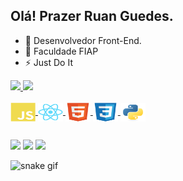 ## Olá! Prazer Ruan Guedes.

- 🔭 Desenvolvedor Front-End.
- 🌱 Faculdade FIAP
- ⚡ Just Do It

<div>
  <a href="https://github.com/ruanJS">
  <img heigt="180em" src="https://github-readme-stats.vercel.app/api?username=ruanJS&show_icons=true&theme=dark&include_ali_commits=true&count_private=true"/>
  <img heigt="180em" src="https://github-readme-stats.vercel.app/api/top-langs/?username=ruanJS&layout=compact&langs_count=16&theme=dark"/>
</div>  

<div style="display: inline_block"><br>
  <img align="center" alt="Ruan-Js" height="30" width="40" src="https://raw.githubusercontent.com/devicons/devicon/master/icons/javascript/javascript-plain.svg">
  <img align="center" alt="Ruan-React" height="30" width="40" src="https://raw.githubusercontent.com/devicons/devicon/master/icons/react/react-original.svg">
  <img align="center" alt="Ruan-HTML" height="30" width="40" src="https://raw.githubusercontent.com/devicons/devicon/master/icons/html5/html5-original.svg">
  <img align="center" alt="Ruan-CSS" height="30" width="40" src="https://raw.githubusercontent.com/devicons/devicon/master/icons/css3/css3-original.svg">
  <img align="center" alt="Ruan-Python" height="30" width="40" src="https://raw.githubusercontent.com/devicons/devicon/master/icons/python/python-original.svg">
</div>

##

<div>
  <a href="https://instagram.com/_rguedeszx" target="_blank"><img src="https://img.shields.io/badge/-Instagram-%23E4405F?style=for-the-badge&logo=instagram&logoColor=white" target="_blank"></a> 
  <a href = "mailto:rguedesruan@gmail.com"><img src="https://img.shields.io/badge/-Gmail-%23333?style=for-the-badge&logo=gmail&logoColor=white" target="_blank"></a>
  <a href="https://www.linkedin.com/in/ruan-guedes-807578248/" target="_blank"><img src="https://img.shields.io/badge/-LinkedIn-%230077B5?style=for-the-badge&logo=linkedin&logoColor=white" target="_blank"></a>
</div>

![snake gif](https://github.com/ruanJS/ruanJS/blob/output/github-contribution-grid-snake.svg)
